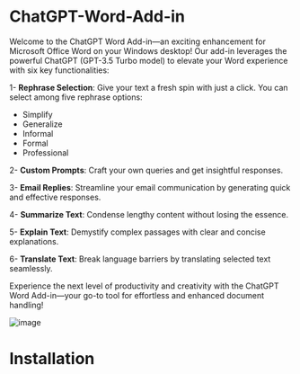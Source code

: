 # ChatGPT-Word-Add-in
Welcome to the ChatGPT Word Add-in—an exciting enhancement for Microsoft Office Word on your Windows desktop! Our add-in leverages the powerful ChatGPT (GPT-3.5 Turbo model) to elevate your Word experience with six key functionalities:

1- **Rephrase Selection**: Give your text a fresh spin with just a click. You can select among five rephrase options:
* Simplify
* Generalize
* Informal
* Formal
* Professional

2- **Custom Prompts**: Craft your own queries and get insightful responses.

3- **Email Replies**: Streamline your email communication by generating quick and effective responses.

4- **Summarize Text**: Condense lengthy content without losing the essence.

5- **Explain Text**: Demystify complex passages with clear and concise explanations.

6- **Translate Text**: Break language barriers by translating selected text seamlessly.

Experience the next level of productivity and creativity with the ChatGPT Word Add-in—your go-to tool for effortless and enhanced document handling!

![image](https://github.com/AITwinMinds/ChatGPT-Word-Add-in/assets/100919352/9e982fd1-9787-45ab-aa53-e805ad79a0c8)



# Installation

